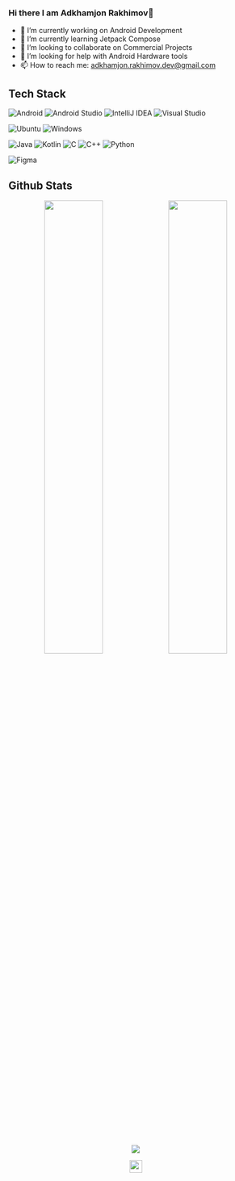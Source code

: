 ### Hi there I am Adkhamjon Rakhimov👋

- 🔭 I’m currently working on Android Development
- 🌱 I’m currently learning Jetpack Compose
- 👯 I’m looking to collaborate on Commercial Projects
- 🤔 I’m looking for help with Android Hardware tools
- 📫 How to reach me: adkhamjon.rakhimov.dev@gmail.com

## Tech Stack
![Android](https://img.shields.io/badge/Android-3DDC84?style=for-the-badge&logo=android&logoColor=white)
![Android Studio](https://img.shields.io/badge/Android%20Studio-3DDC84.svg?style=for-the-badge&logo=android-studio&logoColor=white)
![IntelliJ IDEA](https://img.shields.io/badge/IntelliJIDEA-000000.svg?style=for-the-badge&logo=intellij-idea&logoColor=white)
![Visual Studio](https://img.shields.io/badge/Visual%20Studio-5C2D91.svg?style=for-the-badge&logo=visual-studio&logoColor=white)

![Ubuntu](https://img.shields.io/badge/Ubuntu-E95420?style=for-the-badge&logo=ubuntu&logoColor=white)
![Windows](https://img.shields.io/badge/Windows-0078D6?style=for-the-badge&logo=windows&logoColor=white)

![Java](https://img.shields.io/badge/java-%23ED8B00.svg?style=for-the-badge&logo=java&logoColor=white)
![Kotlin](https://img.shields.io/badge/kotlin-%237F52FF.svg?style=for-the-badge&logo=kotlin&logoColor=white)
![C](https://img.shields.io/badge/c-%2300599C.svg?style=for-the-badge&logo=c&logoColor=white)
![C++](https://img.shields.io/badge/c++-%2300599C.svg?style=for-the-badge&logo=c%2B%2B&logoColor=white)
![Python](https://img.shields.io/badge/python-3670A0?style=for-the-badge&logo=python&logoColor=ffdd54)

![Figma](https://img.shields.io/badge/figma-%23F24E1E.svg?style=for-the-badge&logo=figma&logoColor=white)

## Github Stats
<p align="center">
  <img width="48%" src="https://github-readme-stats.vercel.app/api?username=adkhamjonDev&show_icons=true&theme=tokyonight" />
  <img width="48%" src="https://github-readme-streak-stats.herokuapp.com/?user=adkhamjonDev&theme=tokyonight" />
  <img src="https://github-readme-stats.vercel.app/api/top-langs/?username=adkhamjonDev&theme=tokyonight" align="center" />
</p>

<div align="center">
<img src="https://komarev.com/ghpvc/?username=adkhamjonDev&&style=flat-square" align="center" height='25px' />
</div> 
